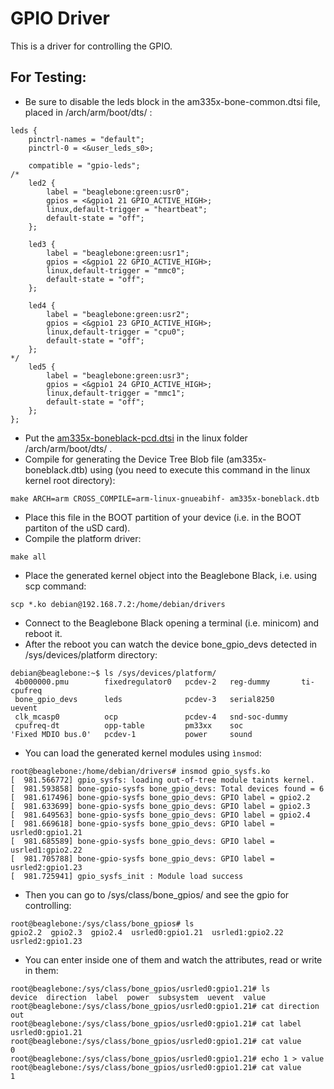 # GPIO Driver

This is a driver for controlling the GPIO.

## For Testing:

- Be sure to disable the leds block in the am335x-bone-common.dtsi file, placed in <linux root dir>/arch/arm/boot/dts/ :
```
leds {
    pinctrl-names = "default";
    pinctrl-0 = <&user_leds_s0>;

    compatible = "gpio-leds";
/*
    led2 {
        label = "beaglebone:green:usr0";
        gpios = <&gpio1 21 GPIO_ACTIVE_HIGH>;
        linux,default-trigger = "heartbeat";
        default-state = "off";
    };

    led3 {
        label = "beaglebone:green:usr1";
        gpios = <&gpio1 22 GPIO_ACTIVE_HIGH>;
        linux,default-trigger = "mmc0";
        default-state = "off";
    };

    led4 {
        label = "beaglebone:green:usr2";
        gpios = <&gpio1 23 GPIO_ACTIVE_HIGH>;
        linux,default-trigger = "cpu0";
        default-state = "off";
    };
*/
    led5 {
        label = "beaglebone:green:usr3";
        gpios = <&gpio1 24 GPIO_ACTIVE_HIGH>;
        linux,default-trigger = "mmc1";
        default-state = "off";
    };
};
```
- Put the [am335x-boneblack-pcd.dtsi](am335x-boneblack-pcd.dtsi) in the linux folder <linux root dir>/arch/arm/boot/dts/ .
- Compile for generating the Device Tree Blob file (am335x-boneblack.dtb) using (you need to execute this command in the linux kernel root directory):
```console
make ARCH=arm CROSS_COMPILE=arm-linux-gnueabihf- am335x-boneblack.dtb
```
- Place this file in the BOOT partition of your device (i.e. in the BOOT partiton of the uSD card).
- Compile the platform driver:
```cosole
make all
```
- Place the generated kernel object into the Beaglebone Black, i.e. using scp command:
```console
scp *.ko debian@192.168.7.2:/home/debian/drivers
```
- Connect to the Beaglebone Black opening a terminal (i.e. minicom) and reboot it.
- After the reboot you can watch the device bone_gpio_devs detected in /sys/devices/platform directory:
```console
debian@beaglebone:~$ ls /sys/devices/platform/
 4b000000.pmu        fixedregulator0   pcdev-2   reg-dummy       ti-cpufreq
 bone_gpio_devs      leds              pcdev-3   serial8250      uevent
 clk_mcasp0          ocp               pcdev-4   snd-soc-dummy
 cpufreq-dt          opp-table         pm33xx    soc
'Fixed MDIO bus.0'   pcdev-1           power     sound
```
- You can load the generated kernel modules using ```ìnsmod```:
```console
root@beaglebone:/home/debian/drivers# insmod gpio_sysfs.ko 
[  981.566772] gpio_sysfs: loading out-of-tree module taints kernel.
[  981.593858] bone-gpio-sysfs bone_gpio_devs: Total devices found = 6
[  981.617496] bone-gpio-sysfs bone_gpio_devs: GPIO label = gpio2.2
[  981.633699] bone-gpio-sysfs bone_gpio_devs: GPIO label = gpio2.3
[  981.649563] bone-gpio-sysfs bone_gpio_devs: GPIO label = gpio2.4
[  981.669618] bone-gpio-sysfs bone_gpio_devs: GPIO label = usrled0:gpio1.21
[  981.685589] bone-gpio-sysfs bone_gpio_devs: GPIO label = usrled1:gpio2.22
[  981.705788] bone-gpio-sysfs bone_gpio_devs: GPIO label = usrled2:gpio1.23
[  981.725941] gpio_sysfs_init : Module load success
```
- Then you can go to /sys/class/bone_gpios/ and see the gpio for controlling:
```console
root@beaglebone:/sys/class/bone_gpios# ls
gpio2.2  gpio2.3  gpio2.4  usrled0:gpio1.21  usrled1:gpio2.22  usrled2:gpio1.23
```
- You can enter inside one of them and watch the attributes, read or write in them:
```console
root@beaglebone:/sys/class/bone_gpios/usrled0:gpio1.21# ls
device  direction  label  power  subsystem  uevent  value
root@beaglebone:/sys/class/bone_gpios/usrled0:gpio1.21# cat direction 
out
root@beaglebone:/sys/class/bone_gpios/usrled0:gpio1.21# cat label 
usrled0:gpio1.21
root@beaglebone:/sys/class/bone_gpios/usrled0:gpio1.21# cat value 
0
root@beaglebone:/sys/class/bone_gpios/usrled0:gpio1.21# echo 1 > value 
root@beaglebone:/sys/class/bone_gpios/usrled0:gpio1.21# cat value 
1
```
